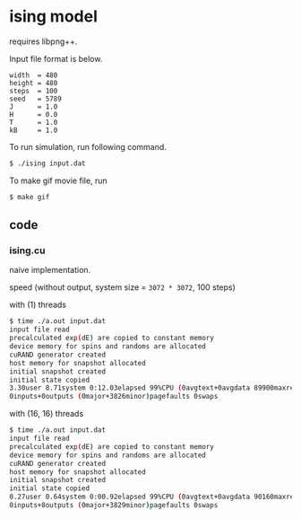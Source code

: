 ising model
====

requires libpng++.

Input file format is below.

```
width  = 480
height = 480
steps  = 100
seed   = 5789
J      = 1.0
H      = 0.0
T      = 1.0
kB     = 1.0
```

To run simulation, run following command.
```sh
$ ./ising input.dat
```

To make gif movie file, run
```sh
$ make gif
```

## code

### ising.cu

naive implementation.

speed (without output, system size = `3072 * 3072`, 100 steps)

with (1) threads

```sh
$ time ./a.out input.dat
input file read
precalculated exp(dE) are copied to constant memory
device memory for spins and randoms are allocated
cuRAND generator created
host memory for snapshot allocated
initial snapshot created
initial state copied
3.30user 8.71system 0:12.03elapsed 99%CPU (0avgtext+0avgdata 89900maxresident)k
0inputs+0outputs (0major+3826minor)pagefaults 0swaps
```

with (16, 16) threads

```sh
$ time ./a.out input.dat
input file read
precalculated exp(dE) are copied to constant memory
device memory for spins and randoms are allocated
cuRAND generator created
host memory for snapshot allocated
initial snapshot created
initial state copied
0.27user 0.64system 0:00.92elapsed 99%CPU (0avgtext+0avgdata 90160maxresident)k
0inputs+8outputs (0major+3829minor)pagefaults 0swaps
```
